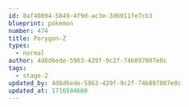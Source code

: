 ```yaml
---
id: 8af40094-5849-4f9d-ac3e-3d6011fe7cb3
blueprint: pokemon
number: 474
title: Porygon-Z
types:
  - normal
author: 4d8d6ede-5963-429f-9c2f-74b897007e0c
tags:
  - stage-2
updated_by: 4d8d6ede-5963-429f-9c2f-74b897007e0c
updated_at: 1716504660
---
```

